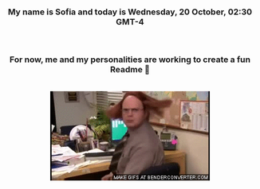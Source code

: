 


<div align="center">
<h3 >My name is Sofia and today is Wednesday, 20 October, 02:30 GMT-4</h3><br>
<h3 >For now, me and my personalities are working to create a fun Readme 👋
</h3><br>
<img src='img/dwight.gif' alt='working...'/>
</div>
